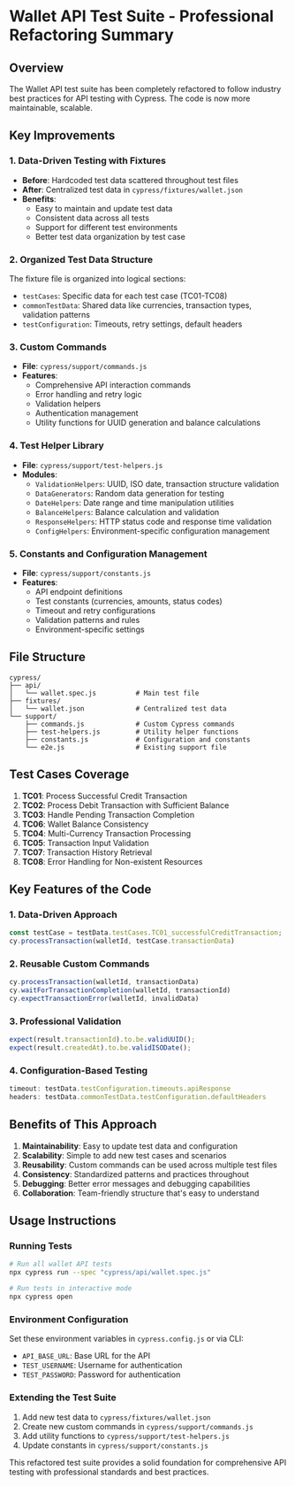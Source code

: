 # Wallet API Test Suite - Professional Refactoring Summary

## Overview
The Wallet API test suite has been completely refactored to follow industry best practices for API testing with Cypress. The code is now more maintainable, scalable.
## Key Improvements

### 1. Data-Driven Testing with Fixtures
- **Before**: Hardcoded test data scattered throughout test files
- **After**: Centralized test data in `cypress/fixtures/wallet.json`
- **Benefits**: 
  - Easy to maintain and update test data
  - Consistent data across all tests
  - Support for different test environments
  - Better test data organization by test case

### 2. Organized Test Data Structure
The fixture file is organized into logical sections:
- `testCases`: Specific data for each test case (TC01-TC08)
- `commonTestData`: Shared data like currencies, transaction types, validation patterns
- `testConfiguration`: Timeouts, retry settings, default headers

### 3. Custom Commands
- **File**: `cypress/support/commands.js`
- **Features**:
  - Comprehensive API interaction commands
  - Error handling and retry logic
  - Validation helpers
  - Authentication management
  - Utility functions for UUID generation and balance calculations

### 4. Test Helper Library
- **File**: `cypress/support/test-helpers.js`
- **Modules**:
  - `ValidationHelpers`: UUID, ISO date, transaction structure validation
  - `DataGenerators`: Random data generation for testing
  - `DateHelpers`: Date range and time manipulation utilities
  - `BalanceHelpers`: Balance calculation and validation
  - `ResponseHelpers`: HTTP status code and response time validation
  - `ConfigHelpers`: Environment-specific configuration management

### 5. Constants and Configuration Management
- **File**: `cypress/support/constants.js`
- **Features**:
  - API endpoint definitions
  - Test constants (currencies, amounts, status codes)
  - Timeout and retry configurations
  - Validation patterns and rules
  - Environment-specific settings


## File Structure
```
cypress/
├── api/
│   └── wallet.spec.js          # Main test file
├── fixtures/
│   └── wallet.json             # Centralized test data
└── support/
    ├── commands.js             # Custom Cypress commands
    ├── test-helpers.js         # Utility helper functions
    ├── constants.js            # Configuration and constants
    └── e2e.js                  # Existing support file
```

## Test Cases Coverage

1. **TC01**: Process Successful Credit Transaction
2. **TC02**: Process Debit Transaction with Sufficient Balance
3. **TC03**: Handle Pending Transaction Completion
4. **TC06**: Wallet Balance Consistency
5. **TC04**: Multi-Currency Transaction Processing
6. **TC05**: Transaction Input Validation
7. **TC07**: Transaction History Retrieval
8. **TC08**: Error Handling for Non-existent Resources

## Key Features of the Code

### 1. Data-Driven Approach
```javascript
const testCase = testData.testCases.TC01_successfulCreditTransaction;
cy.processTransaction(walletId, testCase.transactionData)
```

### 2. Reusable Custom Commands
```javascript
cy.processTransaction(walletId, transactionData)
cy.waitForTransactionCompletion(walletId, transactionId)
cy.expectTransactionError(walletId, invalidData)
```

### 3. Professional Validation
```javascript
expect(result.transactionId).to.be.validUUID();
expect(result.createdAt).to.be.validISODate();
```

### 4. Configuration-Based Testing
```javascript
timeout: testData.testConfiguration.timeouts.apiResponse
headers: testData.commonTestData.testConfiguration.defaultHeaders
```

## Benefits of This Approach

1. **Maintainability**: Easy to update test data and configuration
2. **Scalability**: Simple to add new test cases and scenarios
3. **Reusability**: Custom commands can be used across multiple test files
4. **Consistency**: Standardized patterns and practices throughout
5. **Debugging**: Better error messages and debugging capabilities
6. **Collaboration**: Team-friendly structure that's easy to understand

## Usage Instructions

### Running Tests
```bash
# Run all wallet API tests
npx cypress run --spec "cypress/api/wallet.spec.js"

# Run tests in interactive mode
npx cypress open
```

### Environment Configuration
Set these environment variables in `cypress.config.js` or via CLI:
- `API_BASE_URL`: Base URL for the API
- `TEST_USERNAME`: Username for authentication
- `TEST_PASSWORD`: Password for authentication

### Extending the Test Suite
1. Add new test data to `cypress/fixtures/wallet.json`
2. Create new custom commands in `cypress/support/commands.js`
3. Add utility functions to `cypress/support/test-helpers.js`
4. Update constants in `cypress/support/constants.js`

This refactored test suite provides a solid foundation for comprehensive API testing with professional standards and best practices.
